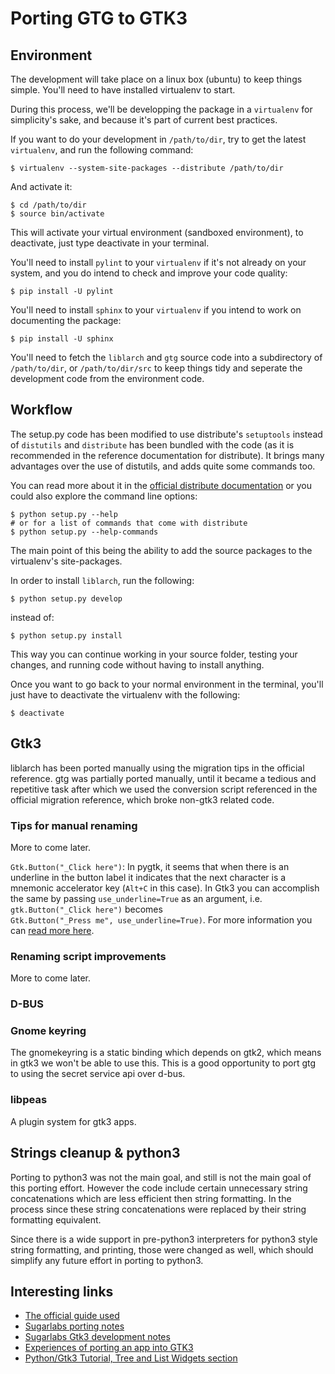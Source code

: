 # Porting GTG to GTK3

## Environment

The development will take place on a linux box (ubuntu) to keep things
simple. You'll need to have installed virtualenv to start.

During this process, we'll be developping the package in a `virtualenv`
for simplicity's sake, and because it's part of current best practices.

If you want to do your development in `/path/to/dir`, try to get the
latest `virtualenv`, and run the following command:

    $ virtualenv --system-site-packages --distribute /path/to/dir

And activate it:

    $ cd /path/to/dir
    $ source bin/activate

This will activate your virtual environment (sandboxed environment), to
deactivate, just type deactivate in your terminal.

You'll need to install `pylint` to your `virtualenv` if it's not already on
your system, and you do intend to check and improve your code quality:

    $ pip install -U pylint

You'll need to install `sphinx` to your `virtualenv` if you intend to work
on documenting the package:

    $ pip install -U sphinx

You'll need to fetch the `liblarch` and `gtg` source code into a
subdirectory of `/path/to/dir`, or `/path/to/dir/src` to keep things tidy
and seperate the development code from the environment code.

## Workflow

The setup.py code has been modified to use distribute's `setuptools`
instead of `distutils` and `distribute` has been bundled with the code (as
it is recommended in the reference documentation for distribute). It
brings many advantages over the use of distutils, and adds quite some
commands too.

You can read more about it in the
[official distribute documentation](http://packages.python.org/distribute/)
or you could also explore the command line options:

    $ python setup.py --help
    # or for a list of commands that come with distribute
    $ python setup.py --help-commands

The main point of this being the ability to add the source packages to
the virtualenv's site-packages.

In order to install `liblarch`, run the following:

    $ python setup.py develop

instead of:

    $ python setup.py install

This way you can continue working in your source folder, testing your
changes, and running code without having to install anything.

Once you want to go back to your normal environment in the terminal,
you'll just have to deactivate the virtualenv with the following:

    $ deactivate

## Gtk3

liblarch has been ported manually using the migration tips in the
official reference. gtg was partially ported manually, until it became a
tedious and repetitive task after which we used the conversion script
referenced in the official migration reference, which broke non-gtk3
related code.

### Tips for manual renaming

More to come later.

`Gtk.Button("_Click here")`: In pygtk, it seems that when there is an
underline in the button label it indicates that the next character is a
mnemonic accelerator key (`Alt+C` in this case). In Gtk3 you can
accomplish the same by passing `use_underline=True` as an argument, i.e.
`gtk.Button("_Click here")` becomes
`Gtk.Button("_Press me", use_underline=True)`. For more information you
can [read more here](http://python-gtk-3-tutorial.readthedocs.org/en/latest/button_widgets.html#button).

### Renaming script improvements

More to come later.

### D-BUS

### Gnome keyring

The gnomekeyring is a static binding which depends on gtk2, which means
in gtk3 we won't be able to use this. This is a good opportunity to port
gtg to using the secret service api over d-bus.

### libpeas

A plugin system for gtk3 apps.

## Strings cleanup & python3

Porting to python3 was not the main goal, and still is not the main goal
of this porting effort. However the code include certain unnecessary
string concatenations which are less efficient then string formatting.
In the process since these string concatenations were replaced by their
string formatting equivalent.

Since there is a wide support in pre-python3 interpreters for python3
style string formatting, and printing, those were changed as well, which
should simplify any future effort in porting to python3.

## Interesting links

- [The official guide used](https://live.gnome.org/PyGObject/IntrospectionPorting)
- [Sugarlabs porting notes](http://wiki.sugarlabs.org/go/Features/GTK3/Porting)
- [Sugarlabs Gtk3 development notes](http://wiki.sugarlabs.org/go/Features/GTK3/Development)
- [Experiences of porting an app into GTK3](http://www.jeremyscheff.com/2012/02/some-notes-on-porting-from-pygtk-to-pygobject/)
- [Python/Gtk3 Tutorial, Tree and List Widgets section](http://python-gtk-3-tutorial.readthedocs.org/en/latest/treeview.html)
